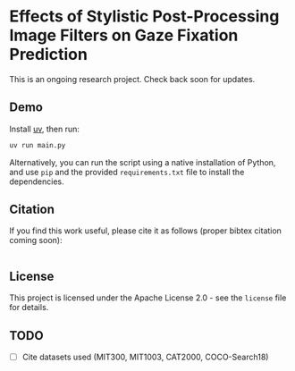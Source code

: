# Effects of Stylistic Post-Processing Image Filters on Gaze Fixation Prediction
This is an ongoing research project. Check back soon for updates.

## Demo
Install [uv](https://docs.astral.sh/uv/), then run:

```bash
uv run main.py
```

Alternatively, you can run the script using a native installation of Python, and use
`pip` and the provided `requirements.txt` file to install the dependencies.

## Citation
If you find this work useful, please cite it as follows (proper bibtex citation coming soon):

```bibtex
```

## License
This project is licensed under the Apache License 2.0 - see the `license` file for details.

## TODO
- [ ] Cite datasets used (MIT300, MIT1003, CAT2000, COCO-Search18)
